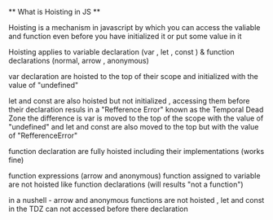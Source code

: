  ** What is  Hoisting in JS **

 Hoisting is a mechanism in javascript by which you can access the valiable and function even before you  have initialized it or put some value in it 

 Hoisting applies to variable declaration (var , let , const ) & function declarations (normal, arrow , anonymous)

 var declaration are hoisted to the top of their scope and initialized with the value of "undefined"

 let and const are also hoisted but not initialized , accessing them before their declaration resuls in a "Refference Error" known as the Temporal Dead Zone the difference is var is moved to the top of the scope with the value of "undefined" and let and const are also moved to the top but with the value of "RefferenceError"

 function declaration are fully hoisted including their implementations (works fine)

 function expressions (arrow and anonymous) function assigned to variable are not hoisted like function declarations (will results "not a function")



 in a nushell -  arrow and anonymous functions are not  hoisted , let and const in the TDZ can not accessed before there declaration